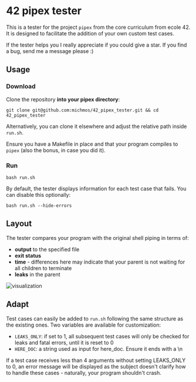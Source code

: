 # 42 pipex tester
This is a tester for the project `pipex` from the core curriculum from ecole 42. It is designed to facilitate the addition of your own custom test cases.

If the tester helps you I really appreciate if you could give a star. If you find a bug, send me a message please :)

## Usage
### Download
Clone the repository **into your pipex directory**:
```
git clone git@github.com:michmos/42_pipex_tester.git && cd 42_pipex_tester
```
Alternatively, you can clone it elsewhere and adjust the relative path inside `run.sh`.

Ensure you have a Makefile in place and that your program compiles to `pipex` (also the bonus, in case you did it).

### Run
```
bash run.sh
```
By default, the tester displays information for each test case that fails. You can disable this optionally:
```
bash run.sh --hide-errors
```

## Layout
The tester compares your program with the original shell piping in terms of:
* **output** to the specified file
* **exit status**
* **time** - differences here may indicate that your parent is not waiting for all children to terminate
* **leaks** in the parent

![visualization](https://github.com/michmos/42_pipex_tester/assets/141367977/290d866f-3c3e-4c7d-84c5-2392036d4a15)

## Adapt
Test cases can easily be added to  `run.sh`  following the same structure as the existing ones.
Two variables are available for customization:
* `LEAKS_ONLY`: if set to 1, all subsequent test cases will only be checked for leaks and fatal errors, until it is reset to 0
* `HERE_DOC`: a string used as input for here_doc. Ensure it ends with a \n

If a test case receives less than 4 arguments without setting LEAKS_ONLY to 0, an error message will be displayed as the subject doesn't clarify how to handle these cases - naturally, your program shouldn't crash.

